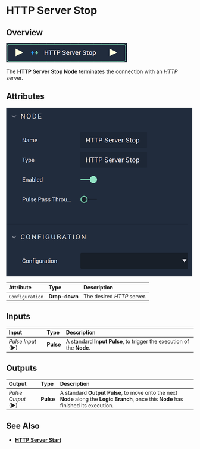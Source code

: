 # HTTP Server Stop

## Overview

![The HTTP Server Stop Node.](../../../.gitbook/assets/httpserverstopnode.png)

The **HTTP Server Stop Node** terminates the connection with an _HTTP_ server.

## Attributes

![The HTTP Server Stop Node Attributes.](../../../.gitbook/assets/httpserverstopattributes.png)

| Attribute | Type | Description |
| :--- | :--- | :--- |
| `Configuration` | **Drop-down** | The desired _HTTP_ server. |

## Inputs

| Input | Type | Description |
| :--- | :--- | :--- |
| _Pulse Input_ \(►\) | **Pulse** | A standard **Input Pulse**, to trigger the execution of the **Node**. |

## Outputs

| Output | Type | Description |
| :--- | :--- | :--- |
| _Pulse Output_ \(►\) | **Pulse** | A standard **Output Pulse**, to move onto the next **Node** along the **Logic Branch**, once this **Node** has finished its execution. |

## See Also

* [**HTTP Server Start**](httpserverstart.md)

